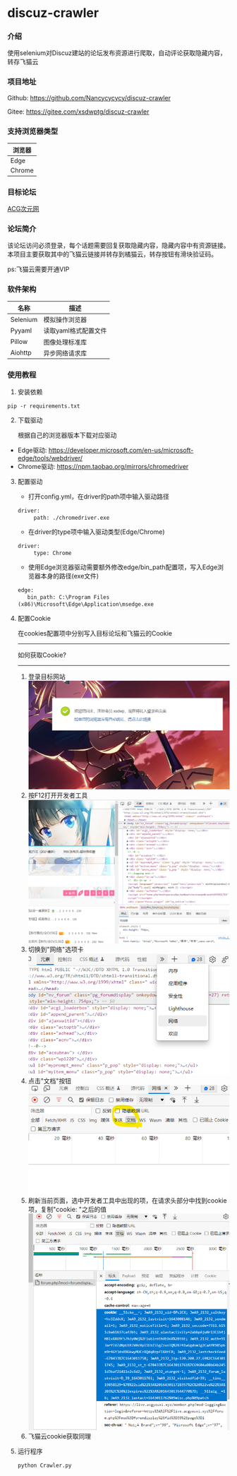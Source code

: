 # discuz-crawler

### 介绍
使用selenium对Discuz建站的论坛发布资源进行爬取，自动评论获取隐藏内容，转存飞猫云

### 项目地址
Github: https://github.com/Nancycycycy/discuz-crawler

Gitee: https://gitee.com/xsdwptg/discuz-crawler

### 支持浏览器类型
|浏览器|
|---|
|Edge|
|Chrome|

### 目标论坛
[ACG次元网](https://live.acgyouxi.xyz)

### 论坛简介
该论坛访问必须登录，每个话题需要回复获取隐藏内容，隐藏内容中有资源链接。本项目主要获取其中的飞猫云链接并转存到橘猫云，转存按钮有滑块验证码。

ps:飞猫云需要开通VIP

### 软件架构
| 名称 | 描述 |
| --- | --- |
| Selenium | 模拟操作浏览器 |
| Pyyaml | 读取yaml格式配置文件 |
| Pillow | 图像处理标准库 |
| Aiohttp | 异步网络请求库 |

### 使用教程
1. 安装依赖
```
pip -r requirements.txt
```
2. 下载驱动
   
   根据自己的浏览器版本下载对应驱动
- Edge驱动: https://developer.microsoft.com/en-us/microsoft-edge/tools/webdriver/
- Chrome驱动: https://npm.taobao.org/mirrors/chromedriver
3. 配置驱动
   
   - 打开config.yml，在driver的path项中输入驱动路径
   ```
   driver: 
        path: ./chromedriver.exe
   ```
    - 在driver的type项中输入驱动类型(Edge/Chrome)
   ```
   driver: 
        type: Chrome
   ```
    - 使用Edge浏览器驱动需要额外修改edge/bin_path配置项，写入Edge浏览器本身的路径(exe文件)
   ```
   edge:
      bin_path: C:\Program Files (x86)\Microsoft\Edge\Application\msedge.exe
   ``` 
4. 配置Cookie
   
   在cookies配置项中分别写入目标论坛和飞猫云的Cookie
    _____
    如何获取Cookie?
    _____
    1. 登录目标网站
   ![](./Image/readme_01.png)
    1. 按F12打开开发者工具
   ![](./Image/readme_02.png)
    1. 切换到"网络"选项卡
   ![](./Image/readme_03.png)
    1. 点击"文档"按钮
   ![](./Image/readme_04.png)
    1. 刷新当前页面，选中开发者工具中出现的项，在请求头部分中找到cookie项，复制"cookie: "之后的值
   ![](./Image/readme_05.png)
    1. 飞猫云cookie获取同理
5. 运行程序
   ```
   python Crawler.py
   ```

